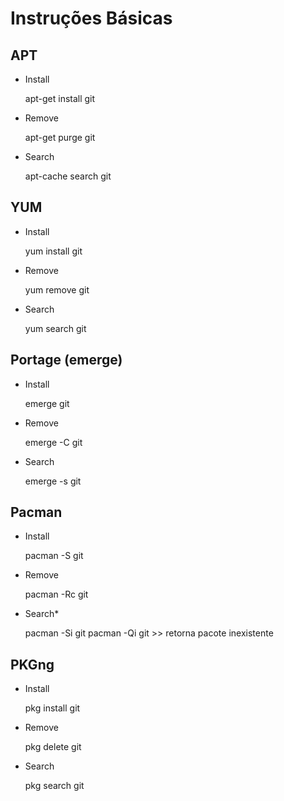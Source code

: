 
Instruções Básicas
======== 

APT
----

- Install

	apt-get install git


- Remove

	apt-get purge git


- Search

	apt-cache search git

YUM
----

- Install

	yum install git


- Remove

	yum remove git


- Search

	yum search git

Portage (emerge)
----

- Install

	emerge git


- Remove

	emerge -C git


- Search

	emerge -s git


Pacman
----

- Install

	pacman -S git


- Remove

	pacman -Rc git


- Search*

	pacman -Si git
	pacman -Qi git  >> retorna pacote inexistente

PKGng
----

- Install

	pkg install git


- Remove

	pkg delete git


- Search

	pkg search git

